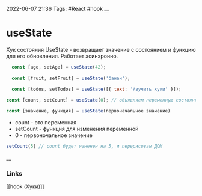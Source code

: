 2022-06-07 21:36
Tags: #React #hook
__
# useState
Хук состояния
UseState - возвращает значение с состоянием и функцию для его обновления. Работает асинхронно.

```jsx
  const [age, setAge] = useState(42);
  
  const [fruit, setFruit] = useState('банан');
  
  const [todos, setTodos] = useState([{ text: 'Изучить хуки' }]);
```

```jsx
const [count, setCount] = useState(0); // объявляем переменную состояния

const [значение, функция] = useState(первоначальное значение)
```

- count - это переменная
- setCount - функция для изменения переменной
- 0 - первоночальное значение

```jsx
setCount(5) // count будет изменен на 5, и перерисован ДОМ
```
__
### Links
[[hook (Хуки)]]
